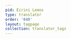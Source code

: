 ```yaml
---
pid: Eirini Lemos
type: translator
order: '040'
layout: tagpage
collection: translator_tags
---
```

